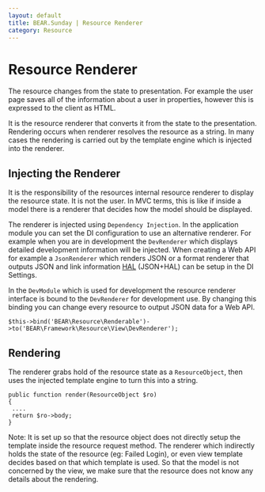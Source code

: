 ```yaml
---
layout: default
title: BEAR.Sunday | Resource Renderer
category: Resource
--- 
```

# Resource Renderer

The resource changes from the state to presentation. For example the user page saves all of the information about a user in properties, however this is expressed to the client as HTML.

It is the resource renderer that converts it from the state to the presentation. Rendering occurs when renderer resolves the resource as a string. In many cases the rendering is carried out by the template engine which is injected into the renderer.

## Injecting the Renderer 

It is the responsibility of the resources internal resource renderer to display the resource state. It is not the user. In MVC terms, this is like if inside a model there is a renderer that decides how the model should be displayed. 

The renderer is injected using `Dependency Injection`. In the application module you can set the DI configuration to use an alternative renderer. For example when you are in development the `DevRenderer` which displays detailed development information will be injected.
When creating a Web API for example a `JsonRenderer` which renders JSON or a format renderer that outputs JSON and link information [HAL](http://stateless.co/hal_specification.html) (JSON+HAL) can be setup in the DI Settings.

In the `DevModule` which is used for development the resource renderer interface is bound to the `DevRenderer` for development use. By changing this binding you can change every resource to output JSON data for a Web API.
```
$this->bind('BEAR\Resource\Renderable')->to('BEAR\Framework\Resource\View\DevRenderer');
```

## Rendering 
The renderer grabs hold of the resource state as a `ResourceObject`, then uses the injected template engine to turn this into a string.

```
public function render(ResourceObject $ro)
{
 ....
 return $ro->body;
}
```

 Note: It is set up so that the resource object does not directly setup the template inside the resource request method. The renderer which indirectly holds the state of the resource (eg: Failed Login), or even view template decides based on that which template is used. So that the model is not concerned by the view, we make sure that the resource does not know any details about the rendering.